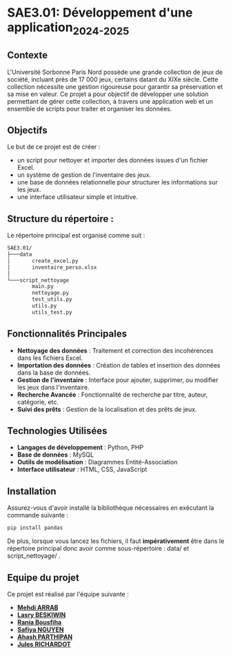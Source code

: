 # SAE3.01: Développement d'une application<sub>2024-2025</sub>

## Contexte
L'Université Sorbonne Paris Nord possède une grande collection de jeux de société, incluant près de 17 000 jeux, certains datant du XIXe siècle. Cette collection nécessite une gestion rigoureuse pour garantir sa préservation et sa mise en valeur. Ce projet a pour objectif de développer une solution permettant de gérer cette collection, à travers une application web et un ensemble de scripts pour traiter et organiser les données.

## Objectifs
Le but de ce projet est de créer :
- un script pour nettoyer et importer des données issues d'un fichier Excel.
- un système de gestion de l'inventaire des jeux.
- une base de données relationnelle pour structurer les informations sur les jeux.
- une interface utilisateur simple et intuitive.

## Structure du répertoire :

Le répertoire principal est organisé comme suit : 

```bash
SAE3.01/
├───data
│       create_excel.py
│       inventaire_perso.xlsx
│       
└───script_nettoyage
        main.py
        nettoyage.py
        test_utils.py
        utils.py
        utils_test.py
```

## Fonctionnalités Principales
- **Nettoyage des données** : Traitement et correction des incohérences dans les fichiers Excel.
- **Importation des données** : Création de tables et insertion des données dans la base de données.
- **Gestion de l'inventaire** : Interface pour ajouter, supprimer, ou modifier les jeux dans l'inventaire.
- **Recherche Avancée** : Fonctionnalité de recherche par titre, auteur, catégorie, etc.
- **Suivi des prêts** : Gestion de la localisation et des prêts de jeux.

## Technologies Utilisées
- **Langages de développement** : Python, PHP
- **Base de données** : MySQL
- **Outils de modélisation** : Diagrammes Entité-Association
- **Interface utilisateur** : HTML, CSS, JavaScript

## Installation
Assurez-vous d'avoir installé la bibliothèque nécessaires en exécutant la commande suivante :
```bash
pip install pandas
```

De plus, lorsque vous lancez les fichiers, il faut **impérativement** être dans le répertoire principal donc avoir comme sous-répertoire : data/ et script_nettoyage/ .

## Equipe du projet
Ce projet est réalisé par l'équipe suivante : 
- **[Mehdi ARRAB](https://github.com/jadoothepooh/)**
- **[Lasry BESKIWIN](https://github.com/Lasryy)**
- **[Rania Bousfiha](https://github.com/rania212)**
- **[Safiya NGUYEN](https://github.com/safiya-ng)**
- **[Ahash PARTHIPAN](https://github.com/AhashPARTHIPAN)**
- **[Jules RICHARDOT](https://github.com/JulesRichardot)**
